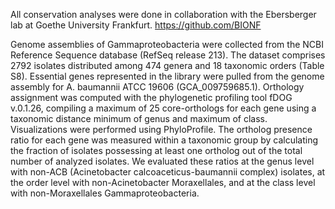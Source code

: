 All conservation analyses were done in collaboration with the Ebersberger lab at Goethe University Frankfurt. https://github.com/BIONF 

Genome assemblies of Gammaproteobacteria were collected from the NCBI Reference Sequence database (RefSeq release 213). The dataset comprises 2792 isolates distributed among 474 genera and 18 taxonomic orders (Table S8). 
Essential genes represented in the library were pulled from the genome assembly for A. baumannii ATCC 19606 (GCA_009759685.1). Orthology assignment was computed with the phylogenetic profiling tool fDOG v.0.1.26, compiling a maximum of 25 core-orthologs for each gene using a taxonomic distance minimum of genus and maximum of class. Visualizations were performed using PhyloProfile.
The ortholog presence ratio for each gene was measured within a taxonomic group by calculating the fraction of isolates possessing at least one ortholog out of the total number of analyzed isolates. We evaluated these ratios at the genus level with non-ACB (Acinetobacter calcoaceticus-baumannii complex) isolates, at the order level with non-Acinetobacter Moraxellales, and at the class level with non-Moraxellales Gammaproteobacteria.

